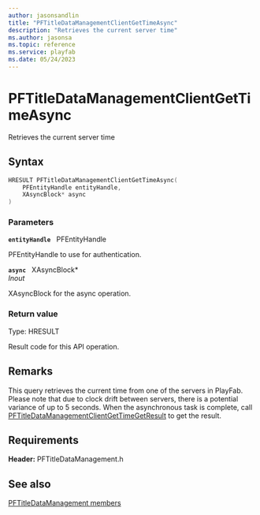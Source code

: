 ```yaml
---
author: jasonsandlin
title: "PFTitleDataManagementClientGetTimeAsync"
description: "Retrieves the current server time"
ms.author: jasonsa
ms.topic: reference
ms.service: playfab
ms.date: 05/24/2023
---
```


# PFTitleDataManagementClientGetTimeAsync  

Retrieves the current server time  

## Syntax  
  
```cpp
HRESULT PFTitleDataManagementClientGetTimeAsync(  
    PFEntityHandle entityHandle,  
    XAsyncBlock* async  
)  
```  
  
### Parameters  
  
**`entityHandle`** &nbsp; PFEntityHandle  
  
PFEntityHandle to use for authentication.  
  
**`async`** &nbsp; XAsyncBlock*  
*_Inout_*  
  
XAsyncBlock for the async operation.  
  
  
### Return value
Type: HRESULT
  
Result code for this API operation.
  
## Remarks  
  
This query retrieves the current time from one of the servers in PlayFab. Please note that due to clock drift between servers, there is a potential variance of up to 5 seconds. When the asynchronous task is complete, call [PFTitleDataManagementClientGetTimeGetResult](pftitledatamanagementclientgettimegetresult.md) to get the result.
  
## Requirements  
  
**Header:** PFTitleDataManagement.h
  
## See also  
[PFTitleDataManagement members](../pftitledatamanagement_members.md)  

  
  
